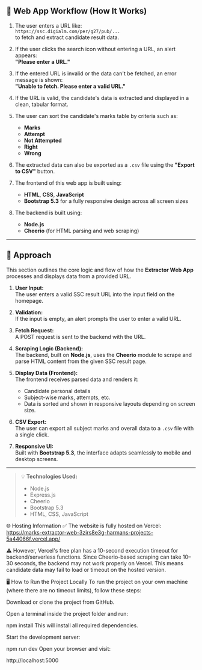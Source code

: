 ## 🔄 Web App Workflow (How It Works)

1. The user enters a URL like:  
   `https://ssc.digialm.com/per/g27/pub/...`  
   to fetch and extract candidate result data.

2. If the user clicks the search icon without entering a URL, an alert appears:  
   **"Please enter a URL."**

3. If the entered URL is invalid or the data can't be fetched, an error message is shown:  
   **"Unable to fetch. Please enter a valid URL."**

4. If the URL is valid, the candidate's data is extracted and displayed in a clean, tabular format.

5. The user can sort the candidate's marks table by criteria such as:
   - **Marks**
   - **Attempt**
   - **Not Attempted**
   - **Right**
   - **Wrong**

6. The extracted data can also be exported as a `.csv` file using the **"Export to CSV"** button.

7. The frontend of this web app is built using:
   - **HTML**, **CSS**, **JavaScript**
   - **Bootstrap 5.3** for a fully responsive design across all screen sizes

8. The backend is built using:
   - **Node.js**
   - **Cheerio** (for HTML parsing and web scraping)

---

## 🧩 Approach

This section outlines the core logic and flow of how the **Extractor Web App** processes and displays data from a provided URL.

1. **User Input:**  
   The user enters a valid SSC result URL into the input field on the homepage.

2. **Validation:**  
   If the input is empty, an alert prompts the user to enter a valid URL.

3. **Fetch Request:**  
   A POST request is sent to the backend with the URL.

4. **Scraping Logic (Backend):**  
   The backend, built on **Node.js**, uses the **Cheerio** module to scrape and parse HTML content from the given SSC result page.

5. **Display Data (Frontend):**  
   The frontend receives parsed data and renders it:
   - Candidate personal details
   - Subject-wise marks, attempts, etc.
   - Data is sorted and shown in responsive layouts depending on screen size.

6. **CSV Export:**  
   The user can export all subject marks and overall data to a `.csv` file with a single click.

7. **Responsive UI:**  
   Built with **Bootstrap 5.3**, the interface adapts seamlessly to mobile and desktop screens.

---

> 💡 **Technologies Used:**  
> - Node.js  
> - Express.js  
> - Cheerio  
> - Bootstrap 5.3  
> - HTML, CSS, JavaScript

🌐 Hosting Information
✅ The website is fully hosted on Vercel: 
https://marks-extractor-web-3zirs8e3g-harmans-projects-5a44066f.vercel.app/

⚠️ However, Vercel's free plan has a 10-second execution timeout for backend/serverless functions. Since Cheerio-based scraping can take 10–30 seconds, the backend may not work properly on Vercel. This means candidate data may fail to load or timeout on the hosted version.


🖥️ How to Run the Project Locally
To run the project on your own machine (where there are no timeout limits), follow these steps:

Download or clone the project from GitHub.

Open a terminal inside the project folder and run:

npm install
This will install all required dependencies.

Start the development server:

npm run dev
Open your browser and visit:

http://localhost:5000
